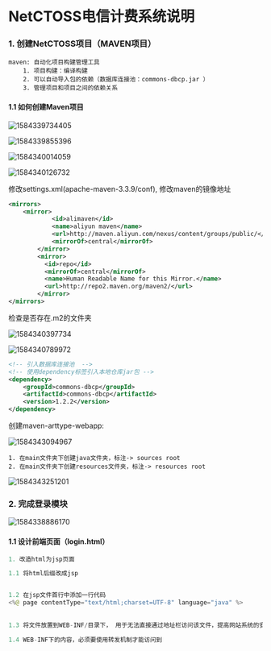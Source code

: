 # NetCTOSS电信计费系统说明

### 1. 创建NetCTOSS项目（MAVEN项目）

```
maven: 自动化项目构建管理工具
	1. 项目构建：编译构建
	2. 可以自动导入包的依赖（数据库连接池：commons-dbcp.jar ）
	3. 管理项目和项目之间的依赖关系
```

#### 1.1 如何创建Maven项目

![1584339734405](.\img\1584339734405.png)

![1584339855396](.\img\1584339855396.png)

![1584340014059](.\img\1584340014059.png)

![1584340126732](.\img\1584340126732.png)

修改settings.xml(apache-maven-3.3.9/conf), 修改maven的镜像地址

```xml
<mirrors>
	<mirror>
			<id>alimaven</id>
			<name>aliyun maven</name>
			<url>http://maven.aliyun.com/nexus/content/groups/public/</url>
			<mirrorOf>central</mirrorOf>
		</mirror>
		<mirror>      
	      <id>repo</id>      
	      <mirrorOf>central</mirrorOf>      
	      <name>Human Readable Name for this Mirror.</name>      
	      <url>http://repo2.maven.org/maven2/</url>      
	    </mirror>
</mirrors>
```

检查是否存在.m2的文件夹

![1584340397734](.\img\1584340397734.png)

![1584340789972](.\img\1584340789972.png)

```xml
<!-- 引入数据库连接池  -->
<!-- 使用dependency标签引入本地仓库jar包 -->
<dependency>
    <groupId>commons-dbcp</groupId>
    <artifactId>commons-dbcp</artifactId>
    <version>1.2.2</version>
</dependency>
```

创建maven-arttype-webapp:

![1584343094967](.\img\1584343094967.png) 

```
1. 在main文件夹下创建java文件夹，标注-> sources root
2. 在main文件夹下创建resources文件夹，标注-> resources root
```

![1584343251201](.\img\1584343251201.png) 







### 2. 完成登录模块

![1584338886170](.\img\1584338886170.png)

#### 1.1 设计前端页面（login.html）

```java
1. 改造html为jsp页面

1.1 将html后缀改成jsp


1.2 在jsp文件首行中添加一行代码
<%@ page contentType="text/html;charset=UTF-8" language="java" %>
    
    
1.3 将文件放置到WEB-INF/目录下， 用于无法直接通过地址栏访问该文件，提高网站系统的安全性

1.4 WEB-INF下的内容，必须要使用转发机制才能访问到
```

